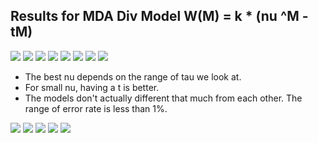 Results for MDA Div Model W(M) = k * (nu ^M - tM)
-------------------------------------------------
![](errs0.png) 
![](errs1.png) 
![](errs2.png) 
![](errs3.png) 
![](errs4.png) 
![](errs5.png) 
![](errs6.png) 
![](errs7.png) 

* The best nu depends on the range of tau we look at.  
* For small nu, having a t is better.
* The models don't actually different that much from each other. The range of error rate is less than 1%.

![](errst1.png) 
![](errst2.png) 
![](errst3.png) 
![](errst4.png) 
![](errst5.png) 
